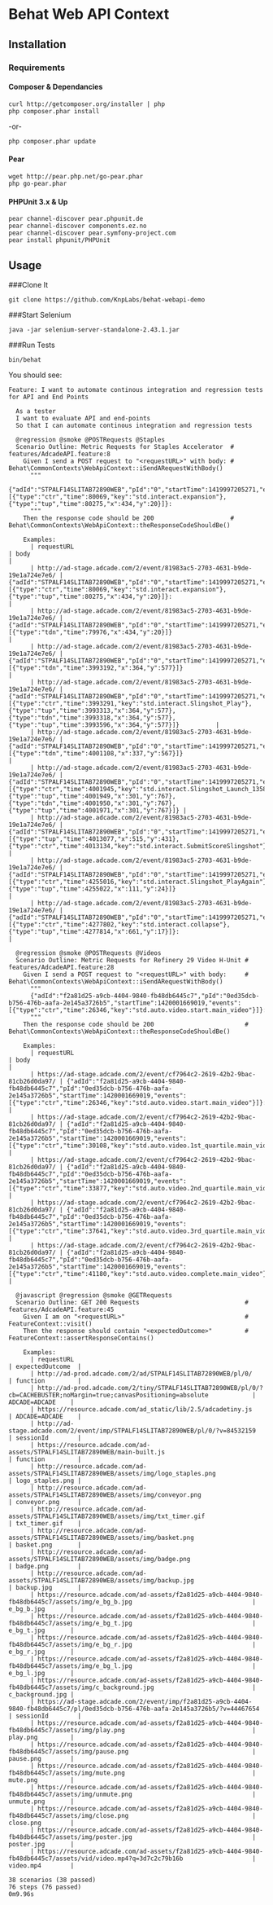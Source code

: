 # Behat Web API Context

## Installation

### Requirements
#### Composer & Dependancies

	curl http://getcomposer.org/installer | php
	php composer.phar install

-or-

	php composer.phar update
	

#### Pear

	wget http://pear.php.net/go-pear.phar
	php go-pear.phar

#### PHPUnit 3.x & Up

	pear channel-discover pear.phpunit.de
	pear channel-discover components.ez.no
	pear channel-discover pear.symfony-project.com	
	pear install phpunit/PHPUnit

## Usage 

###Clone It

	git clone https://github.com/KnpLabs/behat-webapi-demo

###Start Selenium

	java -jar selenium-server-standalone-2.43.1.jar

###Run Tests

	bin/behat


You should see:

	Feature: I want to automate continous integration and regression tests for API and End Points
	  
	  As a tester
	  I want to evaluate API and end-points
	  So that I can automate continous integration and regression tests
	
	  @regression @smoke @POSTRequests @Staples
	  Scenario Outline: Metric Requests for Staples Accelerator  # features/AdcadeAPI.feature:8
	    Given I send a POST request to "<requestURL>" with body: # Behat\CommonContexts\WebApiContext::iSendARequestWithBody()
	      """
	      {"adId":"STPALF14SLITAB72890WEB","pId":"0","startTime":1419997205271,"events":[{"type":"ctr","time":80069,"key":"std.interact.expansion"},{"type":"tup","time":80275,"x":434,"y":20}]}:
	      """
	    Then the response code should be 200                     # Behat\CommonContexts\WebApiContext::theResponseCodeShouldBe()
	
	    Examples:
	      | requestURL                                                               | body                                                                                                                                                                                                                                                                                                  |
	      | http://ad-stage.adcade.com/2/event/81983ac5-2703-4631-b9de-19e1a724e7e6/ | {"adId":"STPALF14SLITAB72890WEB","pId":"0","startTime":1419997205271,"events":[{"type":"ctr","time":80069,"key":"std.interact.expansion"},{"type":"tup","time":80275,"x":434,"y":20}]}:                                                                                                               |
	      | http://ad-stage.adcade.com/2/event/81983ac5-2703-4631-b9de-19e1a724e7e6/ | {"adId":"STPALF14SLITAB72890WEB","pId":"0","startTime":1419997205271,"events":[{"type":"tdn","time":79976,"x":434,"y":20}]}                                                                                                                                                                           |
	      | http://ad-stage.adcade.com/2/event/81983ac5-2703-4631-b9de-19e1a724e7e6/ | {"adId":"STPALF14SLITAB72890WEB","pId":"0","startTime":1419997205271,"events":[{"type":"tdn","time":3993192,"x":364,"y":577}]}                                                                                                                                                                        |
	      | http://ad-stage.adcade.com/2/event/81983ac5-2703-4631-b9de-19e1a724e7e6/ | {"adId":"STPALF14SLITAB72890WEB","pId":"0","startTime":1419997205271,"events":[{"type":"ctr","time":3993291,"key":"std.interact.Slingshot_Play"},{"type":"tup","time":3993313,"x":364,"y":577},{"type":"tdn","time":3993318,"x":364,"y":577},{"type":"tup","time":3993596,"x":364,"y":577}]}          |
	      | http://ad-stage.adcade.com/2/event/81983ac5-2703-4631-b9de-19e1a724e7e6/ | {"adId":"STPALF14SLITAB72890WEB","pId":"0","startTime":1419997205271,"events":[{"type":"tdn","time":4001108,"x":337,"y":567}]}                                                                                                                                                                        |
	      | http://ad-stage.adcade.com/2/event/81983ac5-2703-4631-b9de-19e1a724e7e6/ | {"adId":"STPALF14SLITAB72890WEB","pId":"0","startTime":1419997205271,"events":[{"type":"ctr","time":4001945,"key":"std.interact.Slingshot_Launch_135848"},{"type":"tup","time":4001949,"x":301,"y":767},{"type":"tdn","time":4001950,"x":301,"y":767},{"type":"tup","time":4001971,"x":301,"y":767}]} |
	      | http://ad-stage.adcade.com/2/event/81983ac5-2703-4631-b9de-19e1a724e7e6/ | {"adId":"STPALF14SLITAB72890WEB","pId":"0","startTime":1419997205271,"events":[{"type":"tup","time":4013077,"x":515,"y":431},{"type":"ctr","time":4013134,"key":"std.interact.SubmitScoreSlingshot"}]}                                                                                                |
	      | http://ad-stage.adcade.com/2/event/81983ac5-2703-4631-b9de-19e1a724e7e6/ | {"adId":"STPALF14SLITAB72890WEB","pId":"0","startTime":1419997205271,"events":[{"type":"ctr","time":4255016,"key":"std.interact.Slingshot_PlayAgain"},{"type":"tup","time":4255022,"x":111,"y":24}]}                                                                                                  |
	      | http://ad-stage.adcade.com/2/event/81983ac5-2703-4631-b9de-19e1a724e7e6/ | {"adId":"STPALF14SLITAB72890WEB","pId":"0","startTime":1419997205271,"events":[{"type":"ctr","time":4277802,"key":"std.interact.collapse"},{"type":"tup","time":4277814,"x":661,"y":17}]}:                                                                                                            |
	
	  @regression @smoke @POSTRequests @Videos
	  Scenario Outline: Metric Requests for Refinery 29 Video H-Unit # features/AdcadeAPI.feature:28
	    Given I send a POST request to "<requestURL>" with body:     # Behat\CommonContexts\WebApiContext::iSendARequestWithBody()
	      """
	      {"adId":"f2a81d25-a9cb-4404-9840-fb48db6445c7","pId":"0ed35dcb-b756-476b-aafa-2e145a3726b5","startTime":1420001669019,"events":[{"type":"ctr","time":26346,"key":"std.auto.video.start.main_video"}]}:
	      """
	    Then the response code should be 200                         # Behat\CommonContexts\WebApiContext::theResponseCodeShouldBe()
	
	    Examples:
	      | requestURL                                                                | body                                                                                                                                                                                                          |
	      | https://ad-stage.adcade.com/2/event/cf7964c2-2619-42b2-9bac-81cb26d0da97/ | {"adId":"f2a81d25-a9cb-4404-9840-fb48db6445c7","pId":"0ed35dcb-b756-476b-aafa-2e145a3726b5","startTime":1420001669019,"events":[{"type":"ctr","time":26346,"key":"std.auto.video.start.main_video"}]}:        |
	      | https://ad-stage.adcade.com/2/event/cf7964c2-2619-42b2-9bac-81cb26d0da97/ | {"adId":"f2a81d25-a9cb-4404-9840-fb48db6445c7","pId":"0ed35dcb-b756-476b-aafa-2e145a3726b5","startTime":1420001669019,"events":[{"type":"ctr","time":30108,"key":"std.auto.video.1st_quartile.main_video"}]}: |
	      | https://ad-stage.adcade.com/2/event/cf7964c2-2619-42b2-9bac-81cb26d0da97/ | {"adId":"f2a81d25-a9cb-4404-9840-fb48db6445c7","pId":"0ed35dcb-b756-476b-aafa-2e145a3726b5","startTime":1420001669019,"events":[{"type":"ctr","time":33877,"key":"std.auto.video.2nd_quartile.main_video"}]}: |
	      | https://ad-stage.adcade.com/2/event/cf7964c2-2619-42b2-9bac-81cb26d0da97/ | {"adId":"f2a81d25-a9cb-4404-9840-fb48db6445c7","pId":"0ed35dcb-b756-476b-aafa-2e145a3726b5","startTime":1420001669019,"events":[{"type":"ctr","time":37641,"key":"std.auto.video.3rd_quartile.main_video"}]}: |
	      | https://ad-stage.adcade.com/2/event/cf7964c2-2619-42b2-9bac-81cb26d0da97/ | {"adId":"f2a81d25-a9cb-4404-9840-fb48db6445c7","pId":"0ed35dcb-b756-476b-aafa-2e145a3726b5","startTime":1420001669019,"events":[{"type":"ctr","time":41180,"key":"std.auto.video.complete.main_video"}]}:     |
	
	  @javascript @regression @smoke @GETRequests
	  Scenario Outline: GET 200 Requests                             # features/AdcadeAPI.feature:45
	    Given I am on "<requestURL>"                                 # FeatureContext::visit()
	    Then the response should contain "<expectedOutcome>"         # FeatureContext::assertResponseContains()
	
	    Examples:
	      | requestURL                                                                                                                       | expectedOutcome  |
	      | http://ad-prod.adcade.com/2/ad/STPALF14SLITAB72890WEB/pl/0/                                                                      | function         |
	      | http://ad-prod.adcade.com/2/tiny/STPALF14SLITAB72890WEB/pl/0/?cb=CACHEBUSTER;noMargin=true;canvasPositioning=absolute            | ADCADE=ADCADE    |
	      | https://resource.adcade.com/ad_static/lib/2.5/adcadetiny.js                                                                      | ADCADE=ADCADE    |
	      | http://ad-stage.adcade.com/2/event/imp/STPALF14SLITAB72890WEB/pl/0/?v=84532159                                                   | sessionId        |
	      | https://resource.adcade.com/ad-assets/STPALF14SLITAB72890WEB/main-built.js                                                       | function         |
	      | http://resource.adcade.com/ad-assets/STPALF14SLITAB72890WEB/assets/img/logo_staples.png                                          | logo_staples.png |
	      | http://resource.adcade.com/ad-assets/STPALF14SLITAB72890WEB/assets/img/conveyor.png                                              | conveyor.png     |
	      | http://resource.adcade.com/ad-assets/STPALF14SLITAB72890WEB/assets/img/txt_timer.gif                                             | txt_timer.gif    |
	      | http://resource.adcade.com/ad-assets/STPALF14SLITAB72890WEB/assets/img/basket.png                                                | basket.png       |
	      | http://resource.adcade.com/ad-assets/STPALF14SLITAB72890WEB/assets/img/badge.png                                                 | badge.png        |
	      | http://resource.adcade.com/ad-assets/STPALF14SLITAB72890WEB/assets/img/backup.jpg                                                | backup.jpg       |
	      | https://resource.adcade.com/ad-assets/f2a81d25-a9cb-4404-9840-fb48db6445c7/assets/img/e_bg_b.jpg                                 | e_bg_b.jpg       |
	      | https://resource.adcade.com/ad-assets/f2a81d25-a9cb-4404-9840-fb48db6445c7/assets/img/e_bg_t.jpg                                 | e_bg_t.jpg       |
	      | https://resource.adcade.com/ad-assets/f2a81d25-a9cb-4404-9840-fb48db6445c7/assets/img/e_bg_r.jpg                                 | e_bg_r.jpg       |
	      | https://resource.adcade.com/ad-assets/f2a81d25-a9cb-4404-9840-fb48db6445c7/assets/img/e_bg_l.jpg                                 | e_bg_l.jpg       |
	      | https://resource.adcade.com/ad-assets/f2a81d25-a9cb-4404-9840-fb48db6445c7/assets/img/c_background.jpg                           | c_background.jpg |
	      | https://ad-stage.adcade.com/2/event/imp/f2a81d25-a9cb-4404-9840-fb48db6445c7/pl/0ed35dcb-b756-476b-aafa-2e145a3726b5/?v=44467654 | sessionId        |
	      | https://resource.adcade.com/ad-assets/f2a81d25-a9cb-4404-9840-fb48db6445c7/assets/img/play.png                                   | play.png         |
	      | https://resource.adcade.com/ad-assets/f2a81d25-a9cb-4404-9840-fb48db6445c7/assets/img/pause.png                                  | pause.png        |
	      | https://resource.adcade.com/ad-assets/f2a81d25-a9cb-4404-9840-fb48db6445c7/assets/img/mute.png                                   | mute.png         |
	      | https://resource.adcade.com/ad-assets/f2a81d25-a9cb-4404-9840-fb48db6445c7/assets/img/unmute.png                                 | unmute.png       |
	      | https://resource.adcade.com/ad-assets/f2a81d25-a9cb-4404-9840-fb48db6445c7/assets/img/close.png                                  | close.png        |
	      | https://resource.adcade.com/ad-assets/f2a81d25-a9cb-4404-9840-fb48db6445c7/assets/img/poster.jpg                                 | poster.jpg       |
	      | https://resource.adcade.com/ad-assets/f2a81d25-a9cb-4404-9840-fb48db6445c7/assets/vid/video.mp4?q=3d7c2c79b16b                   | video.mp4        |
	
	38 scenarios (38 passed)
	76 steps (76 passed)
	0m9.96s
